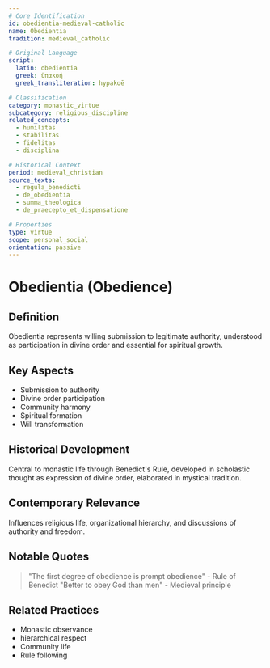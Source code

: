 ```yaml
---
# Core Identification
id: obedientia-medieval-catholic
name: Obedientia
tradition: medieval_catholic

# Original Language
script:
  latin: obedientia
  greek: ὑπακοή
  greek_transliteration: hypakoē

# Classification
category: monastic_virtue
subcategory: religious_discipline
related_concepts:
  - humilitas
  - stabilitas
  - fidelitas
  - disciplina

# Historical Context
period: medieval_christian
source_texts:
  - regula_benedicti
  - de_obedientia
  - summa_theologica
  - de_praecepto_et_dispensatione

# Properties
type: virtue
scope: personal_social
orientation: passive
---
```


# Obedientia (Obedience)

## Definition
Obedientia represents willing submission to legitimate authority, understood as participation in divine order and essential for spiritual growth.

## Key Aspects
- Submission to authority
- Divine order participation
- Community harmony
- Spiritual formation
- Will transformation

## Historical Development
Central to monastic life through Benedict's Rule, developed in scholastic thought as expression of divine order, elaborated in mystical tradition.

## Contemporary Relevance
Influences religious life, organizational hierarchy, and discussions of authority and freedom.

## Notable Quotes
> "The first degree of obedience is prompt obedience" - Rule of Benedict
> "Better to obey God than men" - Medieval principle

## Related Practices
- Monastic observance
- hierarchical respect
- Community life
- Rule following